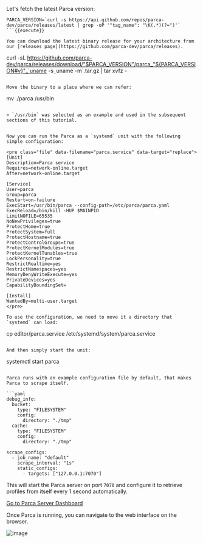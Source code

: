 Let's fetch the latest Parca version:

```
PARCA_VERSION=`curl -s https://api.github.com/repos/parca-dev/parca/releases/latest | grep -oP '"tag_name": "\K(.*)(?=")'`
```{{execute}}

You can download the latest binary release for your architecture from our [releases page](https://github.com/parca-dev/parca/releases).

```
curl -sL https://github.com/parca-dev/parca/releases/download/"$PARCA_VERSION"/parca_"${PARCA_VERSION#v}"_`uname -s`_`uname -m`.tar.gz | tar xvfz -
```{{execute}}

Move the binary to a place where we can refer:

```
mv ./parca /usr/bin
```{{execute}}

> `/usr/bin` was selected as an example and used in the subsequent sections of this tutorial.


Now you can run the Parca as a `systemd` unit with the following simple configuration:

<pre class="file" data-filename="parca.service" data-target="replace">
[Unit]
Description=Parca service
Requires=network-online.target
After=network-online.target

[Service]
User=parca
Group=parca
Restart=on-failure
ExecStart=/usr/bin/parca --config-path=/etc/parca/parca.yaml
ExecReload=/bin/kill -HUP $MAINPID
LimitNOFILE=65535
NoNewPrivileges=true
ProtectHome=true
ProtectSystem=full
ProtectHostname=true
ProtectControlGroups=true
ProtectKernelModules=true
ProtectKernelTunables=true
LockPersonality=true
RestrictRealtime=yes
RestrictNamespaces=yes
MemoryDenyWriteExecute=yes
PrivateDevices=yes
CapabilityBoundingSet=

[Install]
WantedBy=multi-user.target
</pre>

To use the configuration, we need to move it a directory that `systemd` can load:

```
cp editor/parca.service /etc/systemd/system/parca.service
```{{execute}}

And then simply start the unit:
```
systemctl start parca
```{{execute}}

Parca runs with an example configuration file by default, that makes Parca to scrape itself.

```yaml
debug_info:
  bucket:
    type: "FILESYSTEM"
    config:
      directory: "./tmp"
  cache:
    type: "FILESYSTEM"
    config:
      directory: "./tmp"

scrape_configs:
  - job_name: "default"
    scrape_interval: "1s"
    static_configs:
      - targets: ["127.0.0.1:7070"]
```

This will start the Parca server on port `7070` and configure it to retrieve profiles from itself every 1 second automatically.

[Go to Parca Server Dashboard](https://[[HOST_SUBDOMAIN]]-7070-[[KATACODA_HOST]].environments.katacoda.com/)

Once Parca is running, you can navigate to the web interface on the browser.

![image](https://user-images.githubusercontent.com/8681572/133893063-8cc9fc8a-4d55-431d-80fc-6a2fe8de7019.png)
